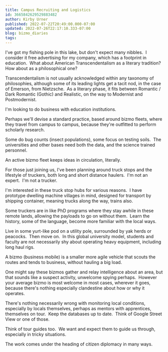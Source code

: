 ```yaml
---
title: Campus Recruiting and Logistics
id: 3665842629529883482
author: Kirby Urner
published: 2022-07-22T20:49:00.000-07:00
updated: 2022-07-26T22:17:10.333-07:00
blog: bizmo_diaries
tags: 
---
```


[](https://www.flickr.com/photos/kirbyurner/52234356720/in/dateposted-public/)

I've got my fishing pole in this lake, but don't expect many nibbles.  I consider it free advertising for my company, which has a footprint in education.  What about American Transcendentalism as a literary tradition?  How about as a philosophical one?  

Transcendentalism is not usually acknowledged within any taxonomy of philosophies, although some of its leading lights get a tacit nod, in the case of Emerson, from Nietzsche.  As a literary phase, it fits between Romantic / Dark Romantic (Gothic) and Realistic, on the way to Modernist and Postmodernist.

I'm looking to do business with education institutions.  

Perhaps we'll devise a standard practice, based around bizmo fleets, where they travel from campus to campus, because they're outfitted to perform scholarly research. 

Some do bug counts (insect populations), some focus on testing soils.  The universities and other bases need both the data, and the science trained personnel.  

An active bizmo fleet keeps ideas in circulation, literally.

For those just joining us, I've been planning around truck stops and the lifestyle of truckers, both long and short distance haulers.  I'm not an expert.  I'm not a trucker.  

I'm interested in these truck stop hubs for various reasons.  I have prototype dwelling machine villages in mind, designed for transport by shipping container, meaning trucks along the way, trains also.  

Some truckers are in like PhD programs where they stay awhile in these remote lands, allowing the payloads to go on without them.  Learn the history, some of the language, become more familiar with the local ways.  

Live in some yurt-like pod on a utility pole, surrounded by yak herds or peacocks.  Then move on.  In this global university model, students and faculty are not necessarily shy about operating heavy equipment, including long haul rigs.

A bizmo (business mobile) is a smaller more agile vehicle that scouts the routes and tends to business, without hauling a big load.  

One might say these bizmos gather and relay intelligence about an area, but that sounds like a suspect activity, unwelcome spying perhaps.  However your average bizmo is most welcome in most cases, wherever it goes, because there's nothing especially clandestine about how or why it operates.  

There's nothing necessarily wrong with monitoring local conditions, especially by locals themselves, perhaps as mentors with apprentices, themselves on tour.  Keep the databases up to date.  Think of Google Street View or one of those.

Think of tour guides too.  We want and expect them to guide us through, especially in tricky situations. 

The work comes under the heading of citizen diplomacy in many ways.
